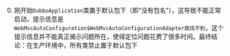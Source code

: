 0. 刚开始`DubboApplication`类置于默认包下（即“没有包名”），这导致不能正常启动，提示信息是`WebMvcAutoConfiguration$WebMvcAutoConfigurationAdapter类找不到`，这个提示信息并不能真正揭示问题所在，使得定位问题花费了很多时间。最终结论：在生产环境中，所有类禁止置于默认包下
